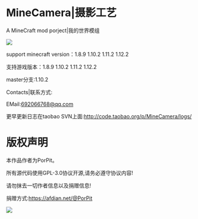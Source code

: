 # MineCamera|摄影工艺
A MineCraft mod porject|我的世界模组

![](http://i1.fuimg.com/508137/1468eb25e2308068.png)  

support minecraft version：1.8.9 1.10.2 1.11.2 1.12.2

支持游戏版本：1.8.9 1.10.2 1.11.2 1.12.2

master分支:1.10.2

Contacts|联系方式:<br/>

EMail:692066768@qq.com

更早更新日志在taobao SVN上面:http://code.taobao.org/p/MineCamera/logs/

# 版权声明

本作品作者为PorPit。

所有源代码使用GPL-3.0协议开源,请务必遵守协议内容!

请勿抹去一切作者信息以及捐赠信息!

捐赠方式:https://afdian.net/@PorPit

![](http://i2.fuimg.com/508137/2e4758e8d2d4138c.png)  
